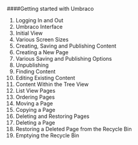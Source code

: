 ####Getting started with Umbraco 

1. Logging In and Out
2. Umbraco Interface
  1. Initial View 
  2. Various Screen Sizes 
3.  Creating, Saving and Publishing  Content
  1. Creating a New Page  
  2.  Various Saving and Publishing  Options
  3.  Unpublishing 
4. Finding Content
5. Editing Existing Content
  1. Content Within the Tree View
  2. List View Pages
6. Ordering Pages 
7. Moving a Page 
8. Copying a Page
9. Deleting and Restoring Pages 
  1. Deleting a Page 
  2. Restoring a Deleted Page  from the Recycle Bin 
  3. Emptying the Recycle Bin
